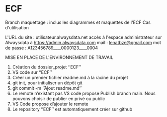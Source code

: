 # ECF
Branch maquettage : inclus les diagrammes et maquettes de l'ECF
Cas d'utilisation


L'URL du site : utilisateur.alwaysdata.net
accès à l'espace administrateur sur Alwaysdata à https://admin.alwaysdata.com
mail : lenatbze@gmail.com
mot de passe : A123456789____0000123____0004


MISE EN PLACE DE L'ENVIRONNEMENT DE TRAVAIL

1)	Création du dossier_projet ‘’ECF’’
2)	VS code sur ‘’ECF’’
3)	Créer un premier fichier readme.md à la racine du projet
4)	git init, pour initialiser un dépôt git
5)	git commit -m ‘’Ajout readme.md’’
6)	Le remote n’existant pas VS code propose Publish branch main. Nous pouvons choisir de publier en privé ou public
7)	VS Code propose d’ajouter le remote
8)	Le repository ‘’ECF’’ est automatiquement créer sur github
